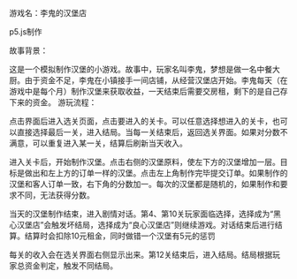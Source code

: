 游戏名：李鬼的汉堡店<br>

p5.js制作<br>

故事背景：<br>

这是一个模拟制作汉堡的小游戏。故事中，玩家名叫李鬼，梦想是做一名中餐大厨。由于资金不足，李鬼在小镇接手一间店铺，从经营汉堡店开始。李鬼每天（在游戏中是每个月）制作汉堡来获取收益，一天结束后需要交房租，剩下的是自己存下来的资金。
游玩流程：<br>

点击界面后进入选关页面，点击要进入的关卡。可以任意选择想进入的关卡，也可以直接选择最后一关，进入结局。当每一关结束后，返回选关界面。如果对分数不满意，可以重复进入某一关，结算后刷新当天收入。<br>

进入关卡后，开始制作汉堡。点击右侧的汉堡原料，使左下方的汉堡增加一层。目标是做出和左上方的订单一样的汉堡。点击左上角制作完毕提交订单。如果制作的汉堡和客人订单一致，右下角的分数加一。每次的汉堡都是随机的，如果制作和要求不同，无法获得分数。<br>

当天的汉堡制作结束，进入剧情对话。第4、第10关玩家面临选择，选择成为“黑心汉堡店”会触发坏结局，选择成为“良心汉堡店”则继续游戏。对话结束后进行结算。结算时会扣除10元租金，同时做错一个汉堡有5元的惩罚<br>

每关的收入会在选关界面右侧显示出来。第12关结束后，进入结局。结局根据玩家总资金判定，触发不同结局。

